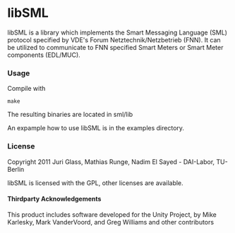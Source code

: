 libSML
======

libSML is a library which implements the Smart Messaging Language (SML) protocol specified by VDE's Forum Netztechnik/Netzbetrieb (FNN).
It can be utilized to communicate to FNN specified Smart Meters or Smart Meter components (EDL/MUC).

### Usage
Compile with
 
	make

The resulting binaries are located in sml/lib

An expample how to use libSML is in the examples directory.

### License
Copyright 2011 Juri Glass, Mathias Runge, Nadim El Sayed - DAI-Labor, TU-Berlin

libSML is licensed with the GPL, other licenses are available.

#### Thirdparty Acknowledgements
This product includes software developed for the Unity Project, by Mike Karlesky, Mark VanderVoord, and Greg Williams and other contributors
